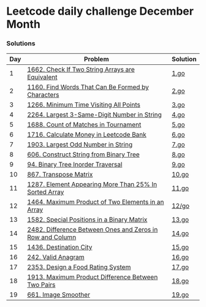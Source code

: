# Leetcode daily challenge December Month

### Solutions

| Day | Problem | Solution |
| --- | ------- | -------- |
| 1 | [1662. Check If Two String Arrays are Equivalent](https://leetcode.com/problems/check-if-two-string-arrays-are-equivalent/description/) | [1.go](./1.go) |
| 2 | [1160. Find Words That Can Be Formed by Characters](https://leetcode.com/problems/find-words-that-can-be-formed-by-characters/description) | [2.go](./2.go) |
| 3 | [1266. Minimum Time Visiting All Points](https://leetcode.com/problems/minimum-time-visiting-all-points/description) | [3.go](./3.go) |
| 4 | [2264. Largest 3-Same-Digit Number in String](https://leetcode.com/problems/largest-3-same-digit-number-in-string/description) | [4.go](./4.go) |
| 5 | [1688. Count of Matches in Tournament](https://leetcode.com/problems/count-of-matches-in-tournament/description) | [5.go](./5.go) |
| 6 | [1716. Calculate Money in Leetcode Bank](https://leetcode.com/problems/calculate-money-in-leetcode-bank/description) | [6.go](./6.go) |
| 7 | [1903. Largest Odd Number in String](https://leetcode.com/problems/largest-odd-number-in-string/description) | [7.go](./7.go) |
| 8 | [606. Construct String from Binary Tree](https://leetcode.com/problems/construct-string-from-binary-tree/description) | [8.go](./8.go) |
| 9 | [94. Binary Tree Inorder Traversal](https://leetcode.com/problems/binary-tree-inorder-traversal/description) | [9.go](./9.go) |
| 10 | [867. Transpose Matrix](https://leetcode.com/problems/transpose-matrix/description) | [10.go](./10.go) |
| 11 | [1287. Element Appearing More Than 25% In Sorted Array](https://leetcode.com/problems/element-appearing-more-than-25-in-sorted-array/description) | [11.go](./11.go) |
| 12 | [1464. Maximum Product of Two Elements in an Array](https://leetcode.com/problems/maximum-product-of-two-elements-in-an-array/description) | [12/go](./12.go) |
| 13 | [1582. Special Positions in a Binary Matrix](https://leetcode.com/problems/special-positions-in-a-binary-matrix/description) | [13.go](./13.go) |
| 14 | [2482. Difference Between Ones and Zeros in Row and Column](https://leetcode.com/problems/difference-between-ones-and-zeros-in-row-and-column/description) | [14.go](./14.go) |
| 15 | [1436. Destination City](https://leetcode.com/problems/destination-city/description/) | [15.go](./15.go) |
| 16 | [242. Valid Anagram](https://leetcode.com/problems/valid-anagram/description) | [16.go](./16.go) |
| 17 | [2353. Design a Food Rating System](https://leetcode.com/problems/design-a-food-rating-system/description) | [17.go](./17.go) |
| 18 | [1913. Maximum Product Difference Between Two Pairs](https://leetcode.com/problems/maximum-product-difference-between-two-pairs/description) | [18.go](./18.go) |
| 19 | [661. Image Smoother](https://leetcode.com/problems/image-smoother/description) | [19.go](./19.go) |